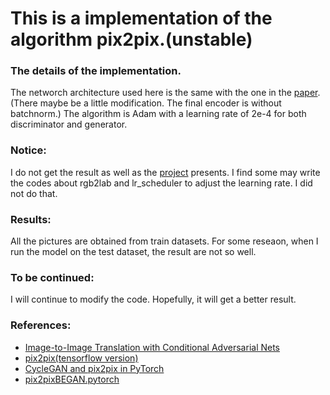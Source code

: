 # This is a implementation of the algorithm pix2pix.(unstable)

### The details of the implementation.
The networch architecture used here is the same with the one in the [paper](https://arxiv.org/abs/1611.07004).
(There maybe be a little modification. The final encoder is without batchnorm.)
The algorithm is Adam with a learning rate of 2e-4 for both discriminator and generator.

### Notice:
I do not get the result as well as the [project](https://phillipi.github.io/pix2pix/) presents.
I find some may write the codes about rgb2lab and lr_scheduler to adjust the learning rate. I did not do that.


### Results:
All the pictures are obtained from train datasets. For some reseaon, when I run the model on the test dataset, the result are not so well.

### To be continued:
I will continue to modify the code.
Hopefully, it will get a better result.

### References:
* [Image-to-Image Translation with Conditional Adversarial Nets](https://phillipi.github.io/pix2pix/)
* [pix2pix(tensorflow version)](https://affinelayer.com/pixsrv/)
* [CycleGAN and pix2pix in PyTorch](https://github.com/junyanz/pytorch-CycleGAN-and-pix2pix)
* [pix2pixBEGAN.pytorch](https://github.com/taey16/pix2pixBEGAN.pytorch)
